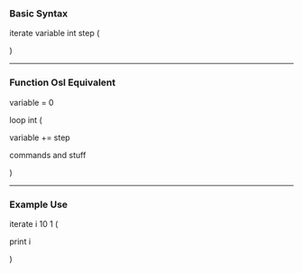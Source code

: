 ### Basic Syntax

iterate variable int step (

)

---

### Function Osl Equivalent

variable = 0

loop int (

variable += step

commands and stuff

)

---

### Example Use
iterate i 10 1 (

print i

)
